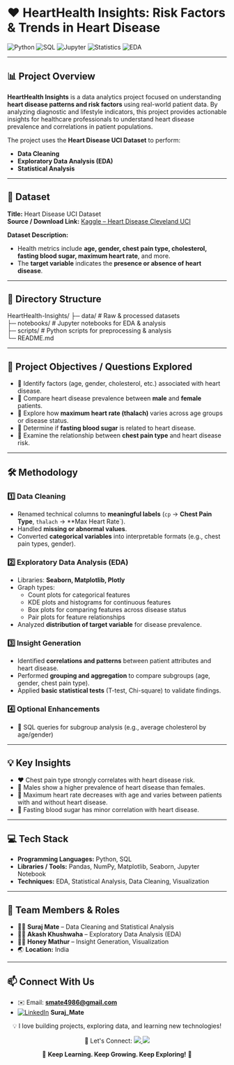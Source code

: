 # ❤️ HeartHealth Insights: Risk Factors & Trends in Heart Disease

![Python](https://img.shields.io/badge/Python-3776AB?style=for-the-badge&logo=python&logoColor=white)
![SQL](https://img.shields.io/badge/SQL-4479A1?style=for-the-badge&logo=MySQL&logoColor=white)
![Jupyter](https://img.shields.io/badge/Jupyter-F37626?style=for-the-badge&logo=jupyter&logoColor=white)
![Statistics](https://img.shields.io/badge/Statistics-008080?style=for-the-badge&logo=gnuplot&logoColor=white)
![EDA](https://img.shields.io/badge/EDA-FF6F00?style=for-the-badge&logo=apacheairflow&logoColor=white)

---

## 📊 Project Overview
**HeartHealth Insights** is a data analytics project focused on understanding **heart disease patterns and risk factors** using real-world patient data. By analyzing diagnostic and lifestyle indicators, this project provides actionable insights for healthcare professionals to understand heart disease prevalence and correlations in patient populations.

The project uses the **Heart Disease UCI Dataset** to perform:  
- **Data Cleaning**  
- **Exploratory Data Analysis (EDA)**  
- **Statistical Analysis**

---

## 📁 Dataset
**Title:** Heart Disease UCI Dataset  
**Source / Download Link:** [Kaggle – Heart Disease Cleveland UCI](https://www.kaggle.com/datasets/cherngs/heart-disease-cleveland-uci)

**Dataset Description:**  
- Health metrics include **age, gender, chest pain type, cholesterol, fasting blood sugar, maximum heart rate**, and more.  
- The **target variable** indicates the **presence or absence of heart disease**.

---

## 📂 Directory Structure
HeartHealth-Insights/
├─ data/             # Raw & processed datasets  
├─ notebooks/        # Jupyter notebooks for EDA & analysis  
├─ scripts/          # Python scripts for preprocessing & analysis  
└─ README.md


---

## 🎯 Project Objectives / Questions Explored
- 🔹 Identify factors (age, gender, cholesterol, etc.) associated with heart disease.  
- 🔹 Compare heart disease prevalence between **male** and **female** patients.  
- 🔹 Explore how **maximum heart rate (thalach)** varies across age groups or disease status.  
- 🔹 Determine if **fasting blood sugar** is related to heart disease.  
- 🔹 Examine the relationship between **chest pain type** and heart disease risk.

---

## 🛠️ Methodology

### 1️⃣ Data Cleaning
- Renamed technical columns to **meaningful labels** (`cp` → **Chest Pain Type**, `thalach` → **Max Heart Rate`).  
- Handled **missing or abnormal values**.  
- Converted **categorical variables** into interpretable formats (e.g., chest pain types, gender).

### 2️⃣ Exploratory Data Analysis (EDA)
- Libraries: **Seaborn, Matplotlib, Plotly**  
- Graph types:  
  - Count plots for categorical features  
  - KDE plots and histograms for continuous features  
  - Box plots for comparing features across disease status  
  - Pair plots for feature relationships  
- Analyzed **distribution of target variable** for disease prevalence.

### 3️⃣ Insight Generation
- Identified **correlations and patterns** between patient attributes and heart disease.  
- Performed **grouping and aggregation** to compare subgroups (age, gender, chest pain type).  
- Applied **basic statistical tests** (T-test, Chi-square) to validate findings.

### 4️⃣ Optional Enhancements
- 🔹 SQL queries for subgroup analysis (e.g., average cholesterol by age/gender)  

---

## 💡 Key Insights 
- ❤️ Chest pain type strongly correlates with heart disease risk.  
- 👨 Males show a higher prevalence of heart disease than females.  
- 💓 Maximum heart rate decreases with age and varies between patients with and without heart disease.  
- 🍬 Fasting blood sugar has minor correlation with heart disease.

---

## 💻 Tech Stack
- **Programming Languages:** Python, SQL  
- **Libraries / Tools:** Pandas, NumPy, Matplotlib, Seaborn, Jupyter Notebook  
- **Techniques:** EDA, Statistical Analysis, Data Cleaning, Visualization  

---

## 👥 Team Members & Roles
- 👨‍💻 **Suraj Mate** – Data Cleaning and Statistical Analysis
- 👨‍💻 **Akash Khushwaha** – Exploratory Data Analysis (EDA)  
- 👨‍💻 **Honey Mathur** – Insight Generation, Visualization  
- 🌏 **Location:** India  

---

## 📫 Connect With Us
- ✉️ Email: **smate4986@gmail.com**  
- [![LinkedIn](https://img.shields.io/badge/LinkedIn-0077B5?style=for-the-badge&logo=linkedin&logoColor=white)](https://www.linkedin.com/in/suraj-mate12/) **Suraj_Mate**


<p align="center">
  💡 I love building projects, exploring data, and learning new technologies!  
</p>

<p align="center">
  🔗 Let's Connect:  
  <a href="https://www.linkedin.com/in/suraj-mate12/">
    <img src="https://img.shields.io/badge/LinkedIn-0A66C2?style=for-the-badge&logo=linkedin&logoColor=white"/>
  </a>
  <a href="https://github.com/Surajmate21">
    <img src="https://img.shields.io/badge/GitHub-181717?style=for-the-badge&logo=github&logoColor=white"/>
  </a>
</p>

<p align="center">
  🚀 <b>Keep Learning. Keep Growing. Keep Exploring!</b> 🚀
</p>

